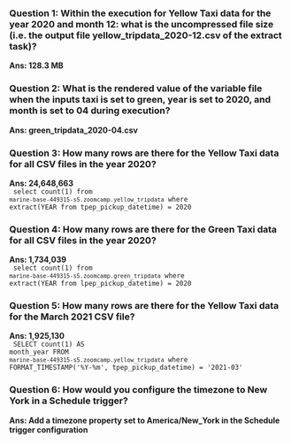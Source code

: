 ### Question 1: Within the execution for Yellow Taxi data for the year 2020 and month 12: what is the uncompressed file size (i.e. the output file yellow_tripdata_2020-12.csv of the extract task)?<br/>
**Ans: 128.3 MB**

### Question 2: What is the rendered value of the variable file when the inputs taxi is set to green, year is set to 2020, and month is set to 04 during execution? <br/>
**Ans: green_tripdata_2020-04.csv**

### Question 3: How many rows are there for the Yellow Taxi data for all CSV files in the year 2020? <br/>
**Ans: 24,648,663** <br/>
<code>
select count(1) from `marine-base-449315-s5.zoomcamp.yellow_tripdata` where extract(YEAR from tpep_pickup_datetime) = 2020
</code>

### Question 4: How many rows are there for the Green Taxi data for all CSV files in the year 2020? <br/>
**Ans: 1,734,039** <br/>
<code>
select count(1) from `marine-base-449315-s5.zoomcamp.green_tripdata` where extract(YEAR from lpep_pickup_datetime) = 2020
</code>

### Question 5: How many rows are there for the Yellow Taxi data for the March 2021 CSV file? <br/>
**Ans: 1,925,130** <br/>
<code>
SELECT count(1) AS month_year
FROM `marine-base-449315-s5.zoomcamp.yellow_tripdata`
where FORMAT_TIMESTAMP('%Y-%m', tpep_pickup_datetime) = '2021-03'
</code>

### Question 6: How would you configure the timezone to New York in a Schedule trigger? <br/>
**Ans: Add a timezone property set to America/New_York in the Schedule trigger configuration**